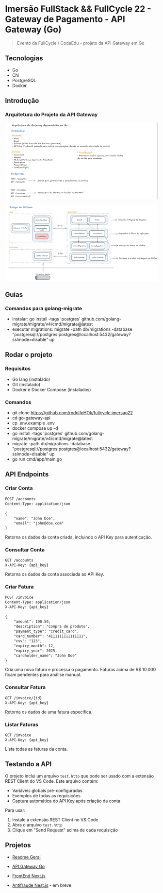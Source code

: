 # Imersão FullStack && FullCycle 22 - Gateway de Pagamento - API Gateway (Go)

> Evento da FullCycle / CodeEdu - projeto da API Gateway em Go

## Tecnologias

- Go
- Chi
- PostgreSQL
- Docker

## Introdução

### Arquitetura do Projeto da API Gateway

![Projects 02](../files/projects-02.png)

![Projects 03](../files/projects-03.png)

## Guias

### Comandos para golang-migrate

- instalar: go install -tags 'postgres' github.com/golang-migrate/migrate/v4/cmd/migrate@latest
- executar migrations: migrate -path db/migrations -database "postgresql://postgres:postgres@localhost:5432/gateway?sslmode=disable" up

## Rodar o projeto

### Requisitos

- Go lang (instalado)
- Git (instalado)
- Docker e Docker Compose (instalados)

### Comandos

- git clone https://github.com/rodolfoHOk/fullcycle.imersao22
- cd go-gateway-api
- cp .env.example .env
- docker compose up -d
- go install -tags 'postgres' github.com/golang-migrate/migrate/v4/cmd/migrate@latest
- migrate -path db/migrations -database "postgresql://postgres:postgres@localhost:5432/gateway?sslmode=disable" up
- go run cmd/app/main.go

## API Endpoints

### Criar Conta
```http
POST /accounts
Content-Type: application/json

{
    "name": "John Doe",
    "email": "john@doe.com"
}
```
Retorna os dados da conta criada, incluindo o API Key para autenticação.

### Consultar Conta
```http
GET /accounts
X-API-Key: {api_key}
```
Retorna os dados da conta associada ao API Key.

### Criar Fatura
```http
POST /invoice
Content-Type: application/json
X-API-Key: {api_key}

{
    "amount": 100.50,
    "description": "Compra de produto",
    "payment_type": "credit_card",
    "card_number": "4111111111111111",
    "cvv": "123",
    "expiry_month": 12,
    "expiry_year": 2025,
    "cardholder_name": "John Doe"
}
```
Cria uma nova fatura e processa o pagamento. Faturas acima de R$ 10.000 ficam pendentes para análise manual.

### Consultar Fatura
```http
GET /invoice/{id}
X-API-Key: {api_key}
```
Retorna os dados de uma fatura específica.

### Listar Faturas
```http
GET /invoice
X-API-Key: {api_key}
```
Lista todas as faturas da conta.

## Testando a API

O projeto inclui um arquivo `test.http` que pode ser usado com a extensão REST Client do VS Code. Este arquivo contém:
- Variáveis globais pré-configuradas
- Exemplos de todas as requisições
- Captura automática do API Key após criação da conta

Para usar:
1. Instale a extensão REST Client no VS Code
2. Abra o arquivo `test.http`
3. Clique em "Send Request" acima de cada requisição


## Projetos

- [Readme Geral](../README.md)

- [API Gateway Go](#imersão-fullstack--fullcycle-22---gateway-de-pagamento---api-gateway-go)

- [FrontEnd Next.js](../nextjs-frontend/README.md)

- [Antifraude Nest.js](../) - em breve
